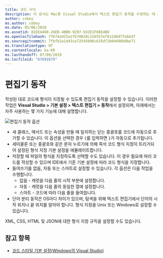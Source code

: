 ```yaml
---
title: 코드 서식
description: 이 문서는 Mac용 Visual Studio에서 텍스트 편집기 동작을 수정하는 데 사용할 수 있는 여러 옵션을 설명합니다.
author: cobey
ms.author: cobey
ms.date: 05/06/2018
ms.assetid: 81EE4460-26EB-4BB0-9297-932E1F88E4B8
ms.openlocfilehash: f7674a925a2fb70820c216557ef012484ffebbdf
ms.sourcegitcommit: 7fbfb2a1d43ce72545096c635df2b04496b0be71
ms.translationtype: HT
ms.contentlocale: ko-KR
ms.lasthandoff: 07/09/2019
ms.locfileid: "67691679"
---
```

# <a name="editor-behavior"></a>편집기 동작

작성된 대로 코드에 형식이 지정될 수 있도록 편집기 동작을 설정할 수 있습니다. 이러한 작업은 **Visual Studio > 기본 설정 > 텍스트 편집기 > 동작**에서 설정되며, 아래에서는 자주 사용하는 몇 가지 기능에 대해 설명합니다.

![편집기 동작 옵션](media/source-editor-image9.png)

* 새 클래스, 메서드 또는 속성을 만들 때 일치하는 닫는 중괄호를 코드에 자동으로 추가할 수 있습니다. 이 옵션을 선택한 경우 `{`를 입력하면 `}`가 자동으로 추가됩니다.
* 세미콜론 또는 중괄호와 같은 문자 누르기에 의해 즉석 코드 형식 지정이 트리거되어 설정된 형식 지정 기본 설정을 에뮬레이트합니다.
* 저장할 때 파일의 형식을 지정하도록 선택할 수도 있습니다. 이 경우 필요에 따라 코드를 작성할 수 있으며 IDE에서 기존 기본 설정에 따라 코드 형식을 지정합니다.
* 들여쓰기를 없음, 자동 또는 스마트로 설정할 수 있습니다. 각 옵션은 다음 작업을 수행합니다.
   * 없음 - 캐럿을 다음 줄의 시작 부분에 설정합니다.
   * 자동 - 캐럿을 다음 줄의 동일한 열에 설정합니다.
   * 스마트 - 코드에 따라 다음 줄을 들여씁니다.
* 단어 분리 동작은 OS마다 차이가 있으며, 탐색을 위해 텍스트 편집기에서 단어의 시작 위치나 끝 위치를 알아야 합니다. 형식 지정을 Unix 또는 Windows로 설정할 수 있습니다.

XML, CSS, HTML 및 JSON에 대한 형식 지정 규칙을 설정할 수도 있습니다.

## <a name="see-also"></a>참고 항목

- [코드 스타일 기본 설정(Windows의 Visual Studio)](/visualstudio/ide/code-styles-and-quick-actions)